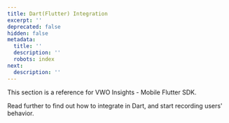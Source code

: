 ```yaml
---
title: Dart(Flutter) Integration
excerpt: ''
deprecated: false
hidden: false
metadata:
  title: ''
  description: ''
  robots: index
next:
  description: ''
---
```

This section is a reference for VWO Insights - Mobile Flutter SDK.

Read further to find out how to integrate in Dart, and start recording users' behavior.
